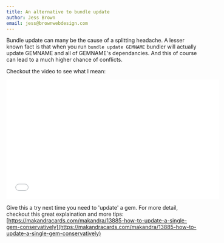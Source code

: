 ```yaml
---
title: An alternative to bundle update
author: Jess Brown
email: jess@brownwebdesign.com
---
```


Bundle update can many be the cause of a splitting headache. A lesser
known fact is that when you run `bundle update GEMNAME` bundler will
actually update GEMNAME and all of GEMNAME's dependancies. And this of
course can lead to a much higher chance of conflicts.

Checkout the video to see what I mean:

<div class="flex-video widescreen"><iframe width="560" height="315"
src="//www.youtube.com/embed/w5tYu7VU1N4" frameborder="0"
allowfullscreen></iframe> </div>

Give this a try next time you need to 'update' a gem. For more detail,
checkout this great explaination and more tips:
[https://makandracards.com/makandra/13885-how-to-update-a-single-gem-conservatively](https://makandracards.com/makandra/13885-how-to-update-a-single-gem-conservatively)
